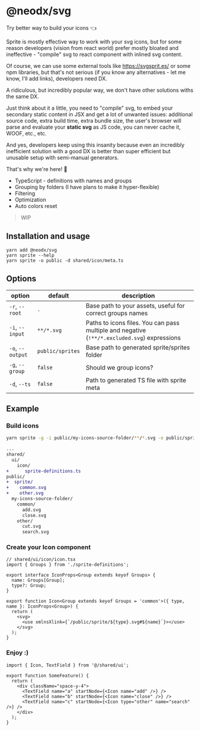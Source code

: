 # @neodx/svg

Try better way to build your icons 👈

Sprite is mostly effective way to work with your svg icons,
but for some reason developers (vision from react world) prefer
mostly bloated and ineffective - "compile" svg to react component with inlined svg content.

Of course, we can use some external tools like https://svgsprit.es/ or some npm libraries,
but that's not serious (if you know any alternatives - let me know, I'll add links), developers need DX.

A ridiculous, but incredibly popular way, we don't have other solutions withs the same DX.

Just think about it a little, you need to "compile" svg, to embed your secondary static content in JSX
and get a lot of unwanted issues: additional source code, extra build time, extra bundle size,
the user's browser will parse and evaluate your **static svg** as JS code,
you can never cache it, WOOF, etc., etc.

And yes, developers keep using this insanity because even an incredibly inefficient solution with a good DX
is better than super efficient but unusable setup with semi-manual generators.

That's why we're here! 🥳

- TypeScript - definitions with names and groups
- Grouping by folders (I have plans to make it hyper-flexible)
- Filtering
- Optimization
- Auto colors reset

> WIP

## Installation and usage

```
yarn add @neodx/svg
yarn sprite --help
yarn sprite -o public -d shared/icon/meta.ts
```

## Options

| option           | default          | description                                                                                 |
| ---------------- | ---------------- | ------------------------------------------------------------------------------------------- |
| `-r`, `--root`   | `.`              | Base path to your assets, useful for correct groups names                                   |
| `-i`, `--input`  | `**/*.svg`       | Paths to icons files. You can pass multiple and negative (`!**/*.excluded.svg`) expressions |
| `-o`, `--output` | `public/sprites` | Base path to generated sprite/sprites folder                                                |
| `-g`, `--group`  | `false`          | Should we group icons?                                                                      |
| `-d`, `--ts`     | `false`          | Path to generated TS file with sprite meta                                                  |

## Example

### Build icons

```bash
yarn sprite -g -i public/my-icons-source-folder/**/*.svg -o public/sprite --ts src/shared/ui/icon/sprite-definitions.ts
```

```diff
...
shared/
  ui/
    icon/
+      sprite-definitions.ts
public/
+  sprite/
+    common.svg
+    other.svg
  my-icons-source-folder/
    common/
      add.svg
      close.svg
    other/
      cut.svg
      search.svg
```

### Create your Icon component

```tsx
// shared/ui/icon/icon.tsx
import { Groups } from './sprite-definitions';

export interface IconProps<Group extends keyof Groups> {
  name: Groups[Group];
  type?: Group;
}

export function Icon<Group extends keyof Groups = 'common'>({ type, name }: IconProps<Group>) {
  return (
    <svg>
      <use xmlnsXlink={`/public/sprite/${type}.svg#${name}`}></use>
    </svg>
  );
}
```

### Enjoy :)

```tsx
import { Icon, TextField } from '@/shared/ui';

export function SomeFeature() {
  return (
    <div className="space-y-4">
      <TextField name="a" startNode={<Icon name="add" />} />
      <TextField name="b" startNode={<Icon name="close" />} />
      <TextField name="c" startNode={<Icon type="other" name="search" />} />
    </div>
  );
}
```
